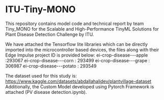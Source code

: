 # ITU-Tiny-MONO
This repository contains model code and technical report by team Tiny_MONO for the Scalable and High-Performance TinyML Solutions for Plant Disease Detection Challenge by ITU.

We have attached the Tensorflow lite libraries which can be directly imported into the microcontroller based devices, the files along with their Edge Impulse project ID is provided below: ei-crop-disease---apple :293067 ei-crop-disease---corn : 293499 ei-crop-disease---grape : 306987 ei-crop-disease---potato : 293549

The dataset used for this study is: https://www.kaggle.com/datasets/abdallahalidev/plantvillage-dataset
Additionally, the Custom Model developed using Pytorch Framework is attached (PV disease detection.ipynb).
